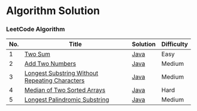 Algorithm Solution
===

### LeetCode Algorithm

| No. | Title | Solution | Difficulty |
|---| ----- | -------- | ---------- |
|1|[Two Sum](https://leetcode-cn.com/problems/two-sum/)| [Java](./src/main/java/leetcode/TwoSum.java)|Easy|
|2|[Add Two Numbers](https://leetcode-cn.com/problems/add-two-numbers/)| [Java](./src/main/java/leetcode/AddTwoNumbers.java)|Medium|
|3|[Longest Substring Without Repeating Characters](https://leetcode-cn.com/problems/longest-substring-without-repeating-characters/)| [Java](./src/main/java/leetcode/LongestSubstringWithoutRepeatingCharacters.java)|Medium|
|4|[Median of Two Sorted Arrays](https://leetcode-cn.com/problems/median-of-two-sorted-arrays/)| [Java](./src/main/java/leetcode/MedianOfTwoSortedArrays.java)|Hard|
|5|[Longest Palindromic Substring](https://leetcode-cn.com/problems/longest-palindromic-substring/)| [Java](./src/main/java/leetcode/LongestPalindromicSubstring.java)|Medium|

